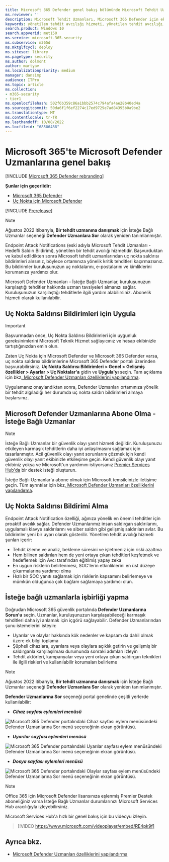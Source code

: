 ```yaml
---
title: Microsoft 365 Defender genel bakış bölümünde Microsoft Tehdit Uzmanları
ms.reviewer: ''
description: Microsoft Tehdit Uzmanları, Microsoft 365 Defender için ek bir uzmanlık katmanı sağlar.
keywords: yönetilen tehdit avcılığı hizmeti, yönetilen tehdit avcılığı, yönetilen algılama ve yanıt (MDR) hizmeti, MTE, Microsoft Tehdit Uzmanları, uç nokta saldırı bildirimi, Uç Nokta Saldırısı Bildirimi
search.product: Windows 10
search.appverid: met150
ms.service: microsoft-365-security
ms.subservice: m365d
ms.mktglfcycl: deploy
ms.sitesec: library
ms.pagetype: security
ms.author: dolmont
author: martyav
ms.localizationpriority: medium
manager: dansimp
audience: ITPro
ms.topic: article
ms.collection:
- m365-security
- tier1
ms.openlocfilehash: 502f6b359c86a1bbb2574c794afa4ae28b40ed4a
ms.sourcegitcommit: 50da6f1f6ef2274c17ed9729e7ad84395b0a9be2
ms.translationtype: MT
ms.contentlocale: tr-TR
ms.lasthandoff: 10/08/2022
ms.locfileid: "68506488"
---
```

# <a name="microsoft-defender-experts-in-microsoft-365-overview"></a>Microsoft 365'te Microsoft Defender Uzmanlarına genel bakış

[!INCLUDE [Microsoft 365 Defender rebranding](../includes/microsoft-defender.md)]

**Şunlar için geçerlidir:**

- [Microsoft 365 Defender](https://go.microsoft.com/fwlink/?linkid=2118804)
- [Uç Nokta için Microsoft Defender](https://go.microsoft.com/fwlink/p/?linkid=2154037)

[!INCLUDE [Prerelease](../includes/prerelease.md)]

> [!NOTE]
> Ağustos 2022 itibarıyla, **Bir tehdit uzmanına danışmak** için İsteğe Bağlı Uzmanlar seçeneği **Defender Uzmanlara Sor** olarak yeniden tanımlanmıştır.

Endpoint Attack Notifications (eski adıyla Microsoft Tehdit Uzmanları - Hedefli Saldırı Bildirimi), yönetilen bir tehdit avcılığı hizmetidir. Başvurduktan ve kabul edildikten sonra Microsoft tehdit uzmanlarından uç nokta saldırısı bildirimleri alırsınız, böylece ortamınıza yönelik kritik tehditleri kaçırmazsınız. Bu bildirimler kuruluşunuzun uç noktalarını, e-postalarını ve kimliklerini korumanıza yardımcı olur.

Microsoft Defender Uzmanları – İsteğe Bağlı Uzmanlar, kuruluşunuzun karşılaştığı tehditler hakkında uzman tavsiyeleri almanızı sağlar. Kuruluşunuzun karşılaştığı tehditlerle ilgili yardım alabilirsiniz. Abonelik hizmeti olarak kullanılabilir.

## <a name="apply-for-endpoint-attack-notifications"></a>Uç Nokta Saldırısı Bildirimleri için Uygula

> [!IMPORTANT]
> Başvurmadan önce, Uç Nokta Saldırısı Bildirimleri için uygunluk gereksinimlerini Microsoft Teknik Hizmet sağlayıcınız ve hesap ekibinizle tartıştığınızdan emin olun.

Zaten Uç Nokta için Microsoft Defender ve Microsoft 365 Defender varsa, uç nokta saldırısı bildirimlerine Microsoft 365 Defender portalı üzerinden başvurabilirsiniz. **Uç Nokta Saldırısı Bildirimleri > Genel > Gelişmiş özellikler > Ayarlar > Uç Noktalar'a** gidin ve **Uygula'yı** seçin. Tam açıklama için bkz[. Microsoft Defender Uzmanları özelliklerini yapılandırma](./configure-microsoft-threat-experts.md).

Uygulamanız onaylandıktan sonra, Defender Uzmanları ortamınıza yönelik bir tehdit algıladığı her durumda uç nokta saldırı bildirimleri almaya başlarsınız.

## <a name="subscribe-to-microsoft-defender-experts---experts-on-demand"></a>Microsoft Defender Uzmanlarına Abone Olma - İsteğe Bağlı Uzmanlar

> [!NOTE]
> İsteğe Bağlı Uzmanlar bir güvenlik olayı yanıt hizmeti değildir. Kuruluşunuzu etkileyen karmaşık tehditlerin daha iyi anlaşılmasını sağlamak için tasarlanmıştır. Acil güvenlik olayı yanıt sorunlarını çözmek için kendi güvenlik olayı yanıt ekibinizle etkileşime geçin. Kendi güvenlik olayı yanıt ekibiniz yoksa ve Microsoft'un yardımını istiyorsanız [Premier Services Hub'da](/services-hub/) bir destek isteği oluşturun.

İsteğe Bağlı Uzmanlar'a abone olmak için Microsoft temsilcinizle iletişime geçin.  Tüm ayrıntılar için bkz[. Microsoft Defender Uzmanları özelliklerini yapılandırma](./configure-microsoft-threat-experts.md).

## <a name="receive-endpoint-attack-notification"></a>Uç Nokta Saldırısı Bildirimi Alma

Endpoint Attack Notification özelliği, ağınıza yönelik en önemli tehditler için proaktif avcılık sağlar. Defender Uzmanlarımız insan saldırgan saldırılarını, uygulamalı klavye saldırılarını ve siber saldırı gibi gelişmiş saldırıları avlar. Bu bildirimler yeni bir uyarı olarak gösterilir. Yönetilen tehdit avcılığı hizmeti şunları içerir:

- Tehdit izleme ve analiz, bekleme süresini ve işletmeniz için riski azaltma
- Hem bilinen saldırıları hem de yeni ortaya çıkan tehditleri keşfetmek ve hedeflemek için Avcı tarafından eğitilmiş yapay zeka
- En uygun risklerin belirlenmesi, SOC'lerin etkinliklerini en üst düzeye çıkarmalarına yardımcı olma
- Hızlı bir SOC yanıtı sağlamak için risklerin kapsamını belirlemeye ve mümkün olduğunca çok bağlam sağlamaya yardımcı olun.

## <a name="collaborate-with-experts-on-demand"></a>İsteğe bağlı uzmanlarla işbirliği yapma

Doğrudan Microsoft 365 güvenlik portalında **Defender Uzmanlarına Sorun'u** seçin.  Uzmanlar, kuruluşunuzun karşılaşabileceği karmaşık tehditleri daha iyi anlamak için içgörü sağlayabilir.  Defender Uzmanlarından şunu istemelerini isteyin:

- Uyarılar ve olaylar hakkında kök nedenler ve kapsam da dahil olmak üzere ek bilgi toplama
- Şüpheli cihazlara, uyarılara veya olaylara açıklık getirin ve gelişmiş bir saldırganla karşılaşılması durumunda sonraki adımları izleyin
- Tehdit aktörleri, kampanyalar veya yeni ortaya çıkan saldırgan teknikleri ile ilgili riskleri ve kullanılabilir korumaları belirleme

> [!NOTE]
> Ağustos 2022 itibarıyla, **Bir tehdit uzmanına danışmak** için İsteğe Bağlı Uzmanlar seçeneği **Defender Uzmanlara Sor** olarak yeniden tanımlanmıştır.

**Defender Uzmanlarına Sor** seçeneği portal genelinde çeşitli yerlerde kullanılabilir:

- ***Cihaz sayfası eylemleri menüsü***

![Microsoft 365 Defender portalındaki Cihaz sayfası eylem menüsündeki Defender Uzmanlarına Sor menü seçeneğinin ekran görüntüsü.](../../media/mte/device-page-actions-menu.png)

- ***Uyarılar sayfası eylemleri menüsü***

![Microsoft 365 Defender portalındaki Uyarılar sayfası eylem menüsündeki Defender Uzmanlarına Sor menü seçeneğinin ekran görüntüsü.](../../media/mte/alerts-page-actions-menu.png)

- ***Dosya sayfası eylemleri menüsü***

![Microsoft 365 Defender portalındaki Olaylar sayfası eylem menüsündeki Defender Uzmanlarına Sor menü seçeneğinin ekran görüntüsü.](../../media/mte/incidents-page-actions-menu.png)

> [!NOTE]
> Office 365 için Microsoft Defender lisansınıza eşlenmiş Premier Destek aboneliğiniz varsa İsteğe Bağlı Uzmanlar durumlarınızı Microsoft Services Hub aracılığıyla izleyebilirsiniz.

Microsoft Services Hub'a hızlı bir genel bakış için bu videoyu izleyin.

> [!VIDEO https://www.microsoft.com/videoplayer/embed/RE4pk9f]

## <a name="see-also"></a>Ayrıca bkz.

- [Microsoft Defender Uzmanları özelliklerini yapılandırma](./configure-microsoft-threat-experts.md)
